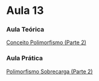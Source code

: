 # Aula 13<br>

### Aula Teórica<br>
[Conceito Polimorfismo (Parte 2)](https://www.youtube.com/watch?v=hYek1xqWzgs)
<br>

### Aula Prática<br>
[Polimorfismo Sobrecarga (Parte 2)](https://www.youtube.com/watch?v=b7xGYh3NHZU)
